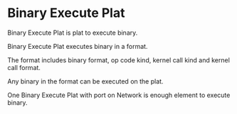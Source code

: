 # Binary Execute Plat

Binary Execute Plat is plat to execute binary.

Binary Execute Plat executes binary in a format.

The format includes binary format, op code kind, kernel call kind and kernel call format.

Any binary in the format can be executed on the plat.

One Binary Execute Plat with port on Network is enough element to execute binary.